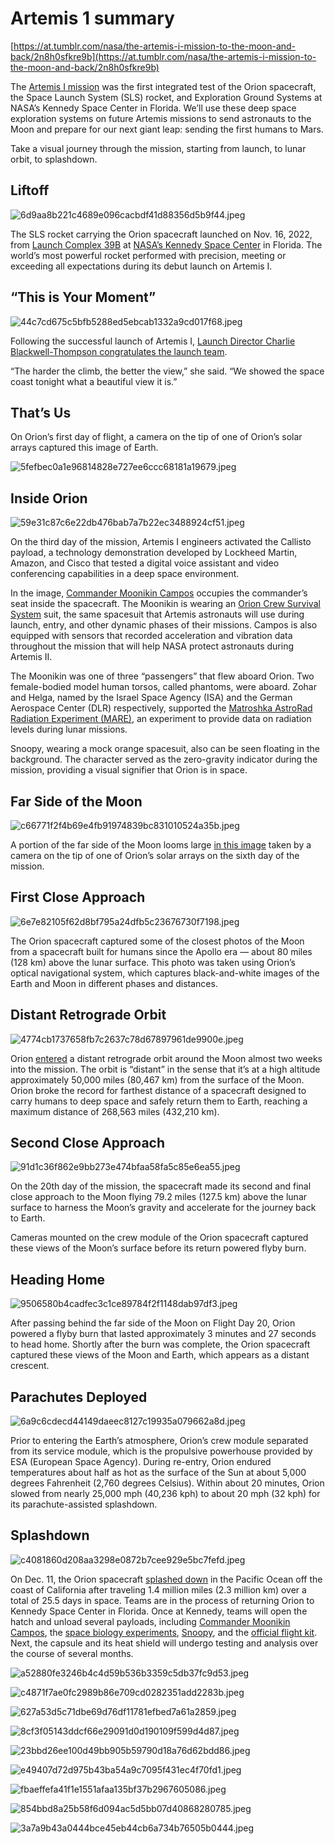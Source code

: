 # Artemis 1 summary

[https://at.tumblr.com/nasa/the-artemis-i-mission-to-the-moon-and-back/2n8h0sfkre9b](https://at.tumblr.com/nasa/the-artemis-i-mission-to-the-moon-and-back/2n8h0sfkre9b)

The [Artemis I mission](http://www.nasa.gov/artemis-1) was the first integrated test of the Orion spacecraft, the Space Launch System (SLS) rocket, and Exploration Ground Systems at NASA’s Kennedy Space Center in Florida. We’ll use these deep space exploration systems on future Artemis missions to send astronauts to the Moon and prepare for our next giant leap: sending the first humans to Mars.

Take a visual journey through the mission, starting from launch, to lunar orbit, to splashdown.

## Liftoff

![6d9aa8b221c4689e096cacbdf41d88356d5b9f44.jpeg](Artemis%201%20summary.assets/6d9aa8b221c4689e096cacbdf41d88356d5b9f44.jpeg)

The SLS rocket carrying the Orion spacecraft launched on Nov. 16, 2022, from [Launch Complex 39B](https://www.nasa.gov/content/launch-pad-39b) at [NASA’s Kennedy Space Center](https://www.nasa.gov/centers/kennedy/home/index.html) in Florida. The world’s most powerful rocket performed with precision, meeting or exceeding all expectations during its debut launch on Artemis I.

## “This is Your Moment”

![44c7cd675c5bfb5288ed5ebcab1332a9cd017f68.jpeg](Artemis%201%20summary.assets/44c7cd675c5bfb5288ed5ebcab1332a9cd017f68.jpeg)

Following the successful launch of Artemis I, [Launch Director Charlie Blackwell-Thompson congratulates the launch team](https://youtube.com/watch?v=CMLD0Lp0JBg&si=EnSIkaIECMiOmarE&t=12672).

“The harder the climb, the better the view,” she said. “We showed the space coast tonight what a beautiful view it is.”

## That’s Us

On Orion’s first day of flight, a camera on the tip of one of Orion’s solar arrays captured this image of Earth.

![5fefbec0a1e96814828e727ee6ccc68181a19679.jpeg](Artemis%201%20summary.assets/5fefbec0a1e96814828e727ee6ccc68181a19679.jpeg)

## Inside Orion

![59e31c87c6e22db476bab7a7b22ec3488924cf51.jpeg](Artemis%201%20summary.assets/59e31c87c6e22db476bab7a7b22ec3488924cf51.jpeg)

On the third day of the mission, Artemis I engineers activated the Callisto payload, a technology demonstration developed by Lockheed Martin, Amazon, and Cisco that tested a digital voice assistant and video conferencing capabilities in a deep space environment.

In the image, [Commander Moonikin Campos](https://www.nasa.gov/feature/purposeful-passenger-artemis-i-manikin-helps-prepare-for-moon-missions-with-crew) occupies the commander’s seat inside the spacecraft. The Moonikin is wearing an [Orion Crew Survival System](https://www.nasa.gov/feature/orion-suit-equipped-to-expect-the-unexpected-on-artemis-missions) suit, the same spacesuit that Artemis astronauts will use during launch, entry, and other dynamic phases of their missions. Campos is also equipped with sensors that recorded acceleration and vibration data throughout the mission that will help NASA protect astronauts during Artemis II.

The Moonikin was one of three “passengers” that flew aboard Orion. Two female-bodied model human torsos, called phantoms, were aboard. Zohar and Helga, named by the Israel Space Agency (ISA) and the German Aerospace Center (DLR) respectively, supported the [Matroshka AstroRad Radiation Experiment (MARE)](https://www.nasa.gov/feature/orion-passengers-on-artemis-i-to-test-radiation-vest-for-deep-space-missions), an experiment to provide data on radiation levels during lunar missions.

Snoopy, wearing a mock orange spacesuit, also can be seen floating in the background. The character served as the zero-gravity indicator during the mission, providing a visual signifier that Orion is in space.

## Far Side of the Moon

![c66771f2f4b69e4fb91974839bc831010524a35b.jpeg](Artemis%201%20summary.assets/c66771f2f4b69e4fb91974839bc831010524a35b.jpeg)

A portion of the far side of the Moon looms large [in this image](https://www.nasa.gov/image-feature/orion-approaches-moon-for-outbound-powered-flyby) taken by a camera on the tip of one of Orion’s solar arrays on the sixth day of the mission.

## First Close Approach

![6e7e82105f62d8bf795a24dfb5c23676730f7198.jpeg](Artemis%201%20summary.assets/6e7e82105f62d8bf795a24dfb5c23676730f7198.jpeg)

The Orion spacecraft captured some of the closest photos of the Moon from a spacecraft built for humans since the Apollo era — about 80 miles (128 km) above the lunar surface. This photo was taken using Orion’s optical navigational system, which captures black-and-white images of the Earth and Moon in different phases and distances.

## Distant Retrograde Orbit

![4774cb1737658fb7c2637c78d67897961de9900e.jpeg](Artemis%201%20summary.assets/4774cb1737658fb7c2637c78d67897961de9900e.jpeg)

Orion [entered](https://www.nasa.gov/image-feature/orion-earth-and-the-moon) a distant retrograde orbit around the Moon almost two weeks into the mission. The orbit is “distant” in the sense that it’s at a high altitude approximately 50,000 miles (80,467 km) from the surface of the Moon. Orion broke the record for farthest distance of a spacecraft designed to carry humans to deep space and safely return them to Earth, reaching a maximum distance of 268,563 miles (432,210 km).

## Second Close Approach

![91d1c36f862e9bb273e474bfaa58fa5c85e6ea55.jpeg](Artemis%201%20summary.assets/91d1c36f862e9bb273e474bfaa58fa5c85e6ea55.jpeg)

On the 20th day of the mission, the spacecraft made its second and final close approach to the Moon flying 79.2 miles (127.5 km) above the lunar surface to harness the Moon’s gravity and accelerate for the journey back to Earth.

Cameras mounted on the crew module of the Orion spacecraft captured these views of the Moon’s surface before its return powered flyby burn.

## Heading Home

![9506580b4cadfec3c1ce89784f2f1148dab97df3.jpeg](Artemis%201%20summary.assets/9506580b4cadfec3c1ce89784f2f1148dab97df3.jpeg)

After passing behind the far side of the Moon on Flight Day 20, Orion powered a flyby burn that lasted approximately 3 minutes and 27 seconds to head home. Shortly after the burn was complete, the Orion spacecraft captured these views of the Moon and Earth, which appears as a distant crescent.

## Parachutes Deployed

![6a9c6cdecd44149daeec8127c19935a079662a8d.jpeg](Artemis%201%20summary.assets/6a9c6cdecd44149daeec8127c19935a079662a8d.jpeg)

Prior to entering the Earth’s atmosphere, Orion’s crew module separated from its service module, which is the propulsive powerhouse provided by ESA (European Space Agency). During re-entry, Orion endured temperatures about half as hot as the surface of the Sun at about 5,000 degrees Fahrenheit (2,760 degrees Celsius). Within about 20 minutes, Orion slowed from nearly 25,000 mph (40,236 kph) to about 20 mph (32 kph) for its parachute-assisted splashdown.

## Splashdown

![c4081860d208aa3298e0872b7cee929e5bc7fefd.jpeg](Artemis%201%20summary.assets/c4081860d208aa3298e0872b7cee929e5bc7fefd.jpeg)

On Dec. 11, the Orion spacecraft [splashed down](https://www.nasa.gov/press-release/splashdown-nasa-s-orion-returns-to-earth-after-historic-moon-mission) in the Pacific Ocean off the coast of California after traveling 1.4 million miles (2.3 million km) over a total of 25.5 days in space. Teams are in the process of returning Orion to Kennedy Space Center in Florida. Once at Kennedy, teams will open the hatch and unload several payloads, including [Commander Moonikin Campos](https://www.nasa.gov/feature/purposeful-passenger-artemis-i-manikin-helps-prepare-for-moon-missions-with-crew), the [space biology experiments](https://www.nasa.gov/feature/small-samples-with-big-mission-on-first-orion-flight-around-the-moon), [Snoopy](https://www.nasa.gov/feature/snoopy-to-fly-on-nasas-artemis-i-moon-mission), and the [official flight kit](https://www.nasa.gov/sites/default/files/atoms/files/artemis_i_official_flight_kit.pdf). Next, the capsule and its heat shield will undergo testing and analysis over the course of several months.

![a52880fe3246b4c4d59b536b3359c5db37fc9d53.jpeg](Artemis%201%20summary.assets/a52880fe3246b4c4d59b536b3359c5db37fc9d53.jpeg)

![c4871f7ae0fc2989b86e709cd0282351add2283b.jpeg](Artemis%201%20summary.assets/c4871f7ae0fc2989b86e709cd0282351add2283b.jpeg)

![627a53d5c71dbe69d76df11781efbed7a61a2859.jpeg](Artemis%201%20summary.assets/627a53d5c71dbe69d76df11781efbed7a61a2859.jpeg)

![8cf3f05143ddcf66e29091d0d190109f599d4d87.jpeg](Artemis%201%20summary.assets/8cf3f05143ddcf66e29091d0d190109f599d4d87.jpeg)

![23bbd26ee100d49bb905b59790d18a76d62bdd86.jpeg](Artemis%201%20summary.assets/23bbd26ee100d49bb905b59790d18a76d62bdd86.jpeg)

![e49407d72d975b43ba54a9c7095f431ec4f70fd1.jpeg](Artemis%201%20summary.assets/e49407d72d975b43ba54a9c7095f431ec4f70fd1.jpeg)

![fbaeffefa41f1e1551afaa135bf37b2967605086.jpeg](Artemis%201%20summary.assets/fbaeffefa41f1e1551afaa135bf37b2967605086.jpeg)

![854bbd8a25b58f6d094ac5d5bb07d40868280785.jpeg](Artemis%201%20summary.assets/854bbd8a25b58f6d094ac5d5bb07d40868280785.jpeg)

![3a7a9b43a0444bce45eb44cb6a734b76505b0444.jpeg](Artemis%201%20summary.assets/3a7a9b43a0444bce45eb44cb6a734b76505b0444.jpeg)

